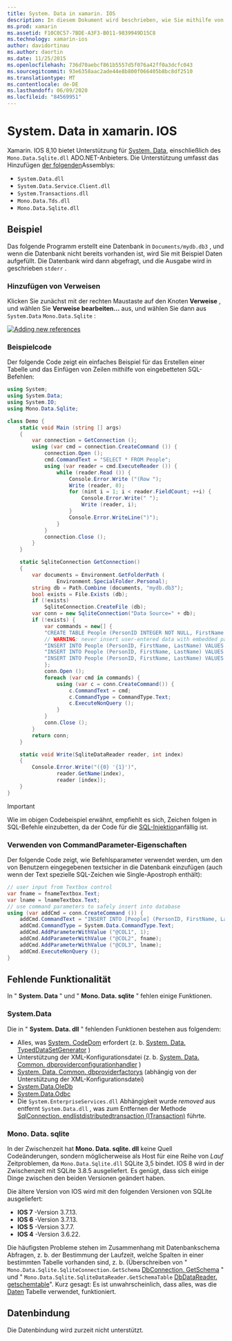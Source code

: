 ```yaml
---
title: System. Data in xamarin. IOS
description: In diesem Dokument wird beschrieben, wie Sie mithilfe von "System. Data" und "Mono. Data. sqlite. dll" auf SQLite-Daten in einer xamarin. IOS-Anwendung zugreifen.
ms.prod: xamarin
ms.assetid: F10C0C57-7BDE-A3F3-B011-9839949D15C8
ms.technology: xamarin-ios
author: davidortinau
ms.author: daortin
ms.date: 11/25/2015
ms.openlocfilehash: 736d70aebcf861b5557d5f076a42ff0a3dcfc043
ms.sourcegitcommit: 93e6358aac2ade44e8b800f066405b8bc8df2510
ms.translationtype: MT
ms.contentlocale: de-DE
ms.lasthandoff: 06/09/2020
ms.locfileid: "84569951"
---
```

# <a name="systemdata-in-xamarinios"></a>System. Data in xamarin. IOS

Xamarin. IOS 8,10 bietet Unterstützung für [System. Data](xref:System.Data), einschließlich des `Mono.Data.Sqlite.dll` ADO.NET-Anbieters. Die Unterstützung umfasst das Hinzufügen [der folgenden](~/cross-platform/internals/available-assemblies.md)Assemblys:

- `System.Data.dll`
- `System.Data.Service.Client.dll`
- `System.Transactions.dll`
- `Mono.Data.Tds.dll`
- `Mono.Data.Sqlite.dll`

<a name="Example"></a>

## <a name="example"></a>Beispiel

Das folgende Programm erstellt eine Datenbank in `Documents/mydb.db3` , und wenn die Datenbank nicht bereits vorhanden ist, wird Sie mit Beispiel Daten aufgefüllt. Die Datenbank wird dann abgefragt, und die Ausgabe wird in geschrieben `stderr` .

### <a name="add-references"></a>Hinzufügen von Verweisen

Klicken Sie zunächst mit der rechten Maustaste auf den Knoten **Verweise** , und wählen Sie **Verweise bearbeiten...** aus, und wählen Sie dann aus `System.Data` `Mono.Data.Sqlite` :

[![](system.data-images/edit-references-sml.png "Adding new references")](system.data-images/edit-references.png#lightbox)

### <a name="sample-code"></a>Beispielcode

Der folgende Code zeigt ein einfaches Beispiel für das Erstellen einer Tabelle und das Einfügen von Zeilen mithilfe von eingebetteten SQL-Befehlen:

```csharp
using System;
using System.Data;
using System.IO;
using Mono.Data.Sqlite;

class Demo {
    static void Main (string [] args)
    {
        var connection = GetConnection ();
        using (var cmd = connection.CreateCommand ()) {
            connection.Open ();
            cmd.CommandText = "SELECT * FROM People";
            using (var reader = cmd.ExecuteReader ()) {
                while (reader.Read ()) {
                    Console.Error.Write ("(Row ");
                    Write (reader, 0);
                    for (nint i = 1; i < reader.FieldCount; ++i) {
                        Console.Error.Write(" ");
                        Write (reader, i);
                    }
                    Console.Error.WriteLine(")");
                }
            }
            connection.Close ();
        }
    }

    static SqliteConnection GetConnection()
    {
        var documents = Environment.GetFolderPath (
                Environment.SpecialFolder.Personal);
        string db = Path.Combine (documents, "mydb.db3");
        bool exists = File.Exists (db);
        if (!exists)
            SqliteConnection.CreateFile (db);
        var conn = new SqliteConnection("Data Source=" + db);
        if (!exists) {
            var commands = new[] {
            "CREATE TABLE People (PersonID INTEGER NOT NULL, FirstName ntext, LastName ntext)",
            // WARNING: never insert user-entered data with embedded parameter values
            "INSERT INTO People (PersonID, FirstName, LastName) VALUES (1, 'First', 'Last')",
            "INSERT INTO People (PersonID, FirstName, LastName) VALUES (2, 'Dewey', 'Cheatem')",
            "INSERT INTO People (PersonID, FirstName, LastName) VALUES (3, 'And', 'How')",
            };
            conn.Open ();
            foreach (var cmd in commands) {
                using (var c = conn.CreateCommand()) {
                    c.CommandText = cmd;
                    c.CommandType = CommandType.Text;
                    c.ExecuteNonQuery ();
                }
            }
            conn.Close ();
        }
        return conn;
    }

    static void Write(SqliteDataReader reader, int index)
    {
        Console.Error.Write("({0} '{1}')",
                reader.GetName(index),
                reader [index]);
    }
}
```

> [!IMPORTANT]
> Wie im obigen Codebeispiel erwähnt, empfiehlt es sich, Zeichen folgen in SQL-Befehle einzubetten, da der Code für die [SQL-Injektion](https://en.wikipedia.org/wiki/SQL_injection)anfällig ist.

### <a name="using-command-parameters"></a>Verwenden von CommandParameter-Eigenschaften

Der folgende Code zeigt, wie Befehlsparameter verwendet werden, um den von Benutzern eingegebenen textsicher in die Datenbank einzufügen (auch wenn der Text spezielle SQL-Zeichen wie Single-Apostroph enthält):

```csharp
// user input from Textbox control
var fname = fnameTextbox.Text;
var lname = lnameTextbox.Text;
// use command parameters to safely insert into database
using (var addCmd = conn.CreateCommand ()) {
    addCmd.CommandText = "INSERT INTO [People] (PersonID, FirstName, LastName) VALUES (@COL1, @COL2, @COL3)";
    addCmd.CommandType = System.Data.CommandType.Text;
    addCmd.AddParameterWithValue ("@COL1", 1);
    addCmd.AddParameterWithValue ("@COL2", fname);
    addCmd.AddParameterWithValue ("@COL3", lname);
    addCmd.ExecuteNonQuery ();
}
```

<a name="Missing_Functionality"></a>

## <a name="missing-functionality"></a>Fehlende Funktionalität

In " **System. Data** " und " **Mono. Data. sqlite** " fehlen einige Funktionen.

<a name="System.Data"></a>

### <a name="systemdata"></a><legacyBold>System.Data</legacyBold>

Die in " **System. Data. dll** " fehlenden Funktionen bestehen aus folgendem:

- Alles, was [System. CodeDom](xref:System.CodeDom) erfordert (z. b.  [System. Data. TypedDataSetGenerator](xref:System.Data.TypedDataSetGenerator) )
- Unterstützung der XML-Konfigurationsdatei (z. b.  [System. Data. Common. dbproviderconfigurationhandler](xref:System.Data.Common.DbProviderConfigurationHandler) )
- [System. Data. Common. dbproviderfactorys](xref:System.Data.Common.DbProviderFactories) (abhängig von der Unterstützung der XML-Konfigurationsdatei)
- [System.Data.OleDb](xref:System.Data.OleDb)
- [System.Data.Odbc](xref:System.Data.Odbc)
- Die `System.EnterpriseServices.dll` Abhängigkeit wurde *removed* aus entfernt `System.Data.dll` , was zum Entfernen der Methode [SqlConnection. endlistdistributedtransaction (ITransaction)](xref:System.Data.SqlClient.SqlConnection.EnlistDistributedTransaction*) führte.

<a name="Mono.Data.Sqlite"></a>

### <a name="monodatasqlite"></a>Mono. Data. sqlite

In der Zwischenzeit hat **Mono. Data. sqlite. dll** keine Quell Codeänderungen, sondern möglicherweise als Host für eine Reihe von *Lauf* Zeitproblemen, da `Mono.Data.Sqlite.dll` SQLite 3,5 bindet. IOS 8 wird in der Zwischenzeit mit SQLite 3.8.5 ausgeliefert. Es genügt, dass sich einige Dinge zwischen den beiden Versionen geändert haben.

Die ältere Version von IOS wird mit den folgenden Versionen von SQLite ausgeliefert:

- **IOS 7** -Version 3.7.13.
- **IOS 6** -Version 3.7.13.
- **IOS 5** -Version 3.7.7.
- **IOS 4** -Version 3.6.22.

Die häufigsten Probleme stehen im Zusammenhang mit Datenbankschema Abfragen, z. b. der Bestimmung der Laufzeit, welche Spalten in einer bestimmten Tabelle vorhanden sind, z. b. (Überschreiben von " `Mono.Data.Sqlite.SqliteConnection.GetSchema` [DbConnection. GetSchema](xref:System.Data.Common.DbConnection.GetSchema) " und " `Mono.Data.Sqlite.SqliteDataReader.GetSchemaTable` [DbDataReader. getschemtable](xref:System.Data.Common.DbDataReader.GetSchemaTable)". Kurz gesagt: Es ist unwahrscheinlich, dass alles, was die [Daten](xref:System.Data.DataTable) Tabelle verwendet, funktioniert.

<a name="Data_Binding"></a>

## <a name="data-binding"></a>Datenbindung

Die Datenbindung wird zurzeit nicht unterstützt.
